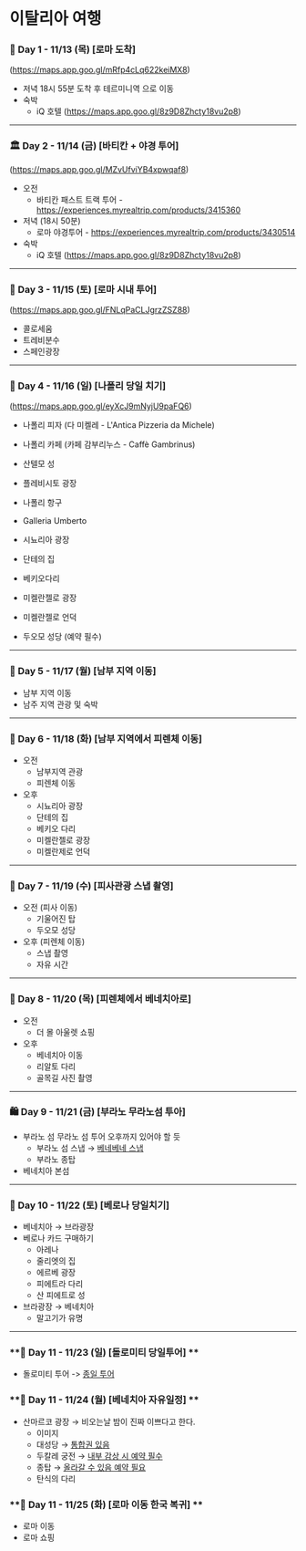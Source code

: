 # 이탈리아 여행

### **🛬 Day 1 - 11/13 (목) [로마 도착]**

(https://maps.app.goo.gl/mRfp4cLq622keiMX8)

- 저녁 18시 55분 도착 후 테르미니역 으로 이동
- 숙박
    - iQ 호텔 (https://maps.app.goo.gl/8z9D8Zhcty18vu2p8)

---

### **🏛️ Day 2 - 11/14 (금) [바티칸 + 야경 투어]**

(https://maps.app.goo.gl/MZvUfviYB4xpwqaf8)

- 오전
    - 바티칸 패스트 트랙 투어 - https://experiences.myrealtrip.com/products/3415360
- 저녁 (18시 50분)
    - 로마 야경투어 - https://experiences.myrealtrip.com/products/3430514
- 숙박
    - iQ 호텔 (https://maps.app.goo.gl/8z9D8Zhcty18vu2p8)

---

### **🍕 Day 3 - 11/15 (토) [로마 시내 투어]**

(https://maps.app.goo.gl/FNLqPaCLJgrzZSZ88)

- 콜로세움
- 트레비분수
- 스페인광장

---

### **🚄 Day 4 - 11/16 (일) [나폴리 당일 치기]**

(https://maps.app.goo.gl/eyXcJ9mNyjU9paFQ6)

- 나폴리 피자 (다 미켈레 - L'Antica Pizzeria da Michele)
- 나폴리 카페 (카페 감부리누스 - Caffè Gambrinus)
- 산텔모 성
- 플레비시토 광장
- 나폴리 항구
- Galleria Umberto

- 시뇨리아 광장
- 단테의 집
- 베키오다리
- 미켈란젤로 광장
- 미켈란젤로 언덕
- 두오모 성당 (예약 필수)

---

### **📸 Day 5 - 11/17 (월) [남부 지역 이동]**

- 남부 지역 이동
- 남주 지역 관광 및 숙박

---

### **🚤 Day 6 - 11/18 (화) [남부 지역에서 피렌체 이동]**

- 오전
    - 남부지역 관광
    - 피렌체 이동
- 오후
    - 시뇨리아 광장
    - 단테의 집
    - 베키오 다리
    - 미켈란젤로 광장
    - 미켈란제로 언덕

---

### **🎨 Day 7 - 11/19 (수) [피사관광 스냅 촬영]**

- 오전 (피사 이동)
  - 기울어진 탑
  - 두오모 성당
- 오후 (피렌체 이동)
  - 스냅 촬영
  - 자유 시간

---

### **🏰 Day 8 - 11/20 (목) [피렌체에서 베네치아로]**

- 오전
  - 더 몰 아울렛 쇼핑
- 오후
  - 베네치아 이동
  - 리알토 다리
  - 골목길 사진 촬영

---

### **🛍️ Day 9 - 11/21 (금) [부라노 무라노섬 투아]**

- 부라노 섬 무라노 섬 투어 오후까지 있어야 할 듯
    - 부라노 섬 스냅 → [베네베네 스냅](https://experiences.myrealtrip.com/products/3859831)
    - 부라노 종탑
- 베네치아 본섬

---

### **🎁 Day 10 - 11/22 (토) [베로나 당일치기]**

- 베네치아 → 브라광장
- 베로나 카드 구매하기
    - 아레나
    - 줄리엣의 집
    - 에르베 광장
    - 피에트라 다리
    - 산 피에트로 성
- 브라광장 → 베네치아
    - 말고기가 유명

---

### **🛬 Day 11 - 11/23 (일) [돌로미티 당일투어] **

- 돌로미티 투어 -> [종일 투어](https://experiences.myrealtrip.com/products/3412821)
  
### **🛬 Day 11 - 11/24 (월) [베네치아 자유일정] **

- 산마르코 광장 → 비오는날 밤이 진짜 이쁘다고 한다.
    - 이미지        
    - 대성당 → [통합권 있음](https://m.blog.naver.com/bonbonparis16/223050860492)
    - 두칼레 궁전 → [내부 감상 시 예약 필수](https://www.myrealtrip.com/offers/143429)
    - 종탑 → [올라갈 수 있음 예약 필요](https://m.blog.naver.com/houself/223493948167)
    - 탄식의 다리

### **🛬 Day 11 - 11/25 (화) [로마 이동 한국 복귀] **

- 로마 이동
- 로마 쇼핑
